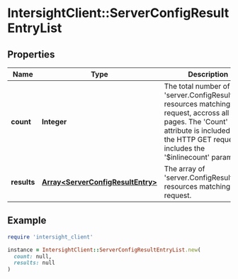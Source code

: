 # IntersightClient::ServerConfigResultEntryList

## Properties

| Name | Type | Description | Notes |
| ---- | ---- | ----------- | ----- |
| **count** | **Integer** | The total number of &#39;server.ConfigResultEntry&#39; resources matching the request, accross all pages. The &#39;Count&#39; attribute is included when the HTTP GET request includes the &#39;$inlinecount&#39; parameter. | [optional] |
| **results** | [**Array&lt;ServerConfigResultEntry&gt;**](ServerConfigResultEntry.md) | The array of &#39;server.ConfigResultEntry&#39; resources matching the request. | [optional] |

## Example

```ruby
require 'intersight_client'

instance = IntersightClient::ServerConfigResultEntryList.new(
  count: null,
  results: null
)
```

